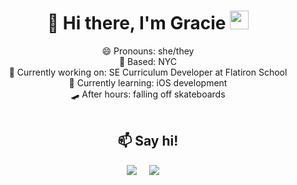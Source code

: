 <div align="center">
  <h1>  🤠  Hi there, I'm Gracie <img src="https://media.giphy.com/media/hvRJCLFzcasrR4ia7z/giphy.gif" width="30px"></h1>
     😄 Pronouns: she/they </br>
     🗽 Based: NYC </br>
     🔭 Currently working on: SE Curriculum Developer at Flatiron School </br>
     🌱 Currently learning: iOS development </br>
     🛹 After hours: falling off skateboards </br>
</br>

  <h2 align="center">📫 Say hi!</h2>
  <p align="center">
    <a target="_blank"href="https://www.linkedin.com/in/graciemcguire/"><img src="https://img.shields.io/badge/linkedin-%230077B5.svg?&style=for-the-badge&logo=linkedin&logoColor=white" /></a>&nbsp;&nbsp;&nbsp;&nbsp;
    <a href="mailto:hello@graciemcguire.com?subject=Hello%20Gracie"><img src="https://img.shields.io/badge/gmail-%23D14836.svg?&style=for-the-badge&logo=gmail&logoColor=white" /></a>&nbsp;&nbsp;&nbsp;&nbsp;
  </p>
</div>


